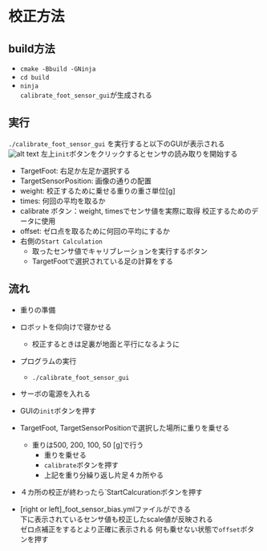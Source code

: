 # 校正方法
## build方法
- `cmake -Bbuild -GNinja`
- `cd build`
- `ninja`  
`calibrate_foot_sensor_gui`が生成される

## 実行
`./calibrate_foot_sensor_gui` を実行すると以下のGUIが表示される  
![alt text](image.png)
左上`init`ボタンをクリックするとセンサの読み取りを開始する

- TargetFoot: 右足か左足か選択する
- TargetSensorPosition: 画像の通りの配置
- weight: 校正するために乗せる重りの重さ単位[g]
- times: 何回の平均を取るか
- calibrate ボタン：weight, timesでセンサ値を実際に取得
    校正するためのデータに使用
- offset: ゼロ点を取るために何回の平均にするか
- 右側の`Start Calculation`
    - 取ったセンサ値でキャリブレーションを実行するボタン
    - TargetFootで選択されている足の計算をする

## 流れ
- 重りの準備
- ロボットを仰向けで寝かせる
    - 校正するときは足裏が地面と平行になるように
- プログラムの実行
    - `./calibrate_foot_sensor_gui`
- サーボの電源を入れる
- GUIの`init`ボタンを押す
- TargetFoot, TargetSensorPositionで選択した場所に重りを乗せる
    - 重りは500, 200, 100, 50 [g]で行う 
        - 重りを乗せる
        - `calibrate`ボタンを押す
        - 上記を重り分繰り返し片足４カ所やる

- ４カ所の校正が終わったら`StartCalcurationボタンを押す
- [right or left]_foot_sensor_bias.ymlファイルができる  
下に表示されているセンサ値も校正したscale値が反映される  
ゼロ点補正をするとより正確に表示される
    何も乗せない状態で`offset`ボタンを押す


